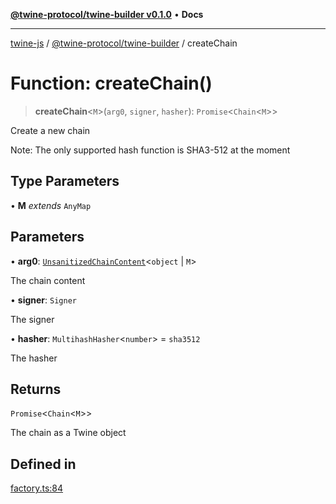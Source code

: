 [**@twine-protocol/twine-builder v0.1.0**](../README.md) • **Docs**

***

[twine-js](../../../README.md) / [@twine-protocol/twine-builder](../README.md) / createChain

# Function: createChain()

> **createChain**\<`M`\>(`arg0`, `signer`, `hasher`): `Promise`\<`Chain`\<`M`\>\>

Create a new chain

Note: The only supported hash function is SHA3-512 at the moment

## Type Parameters

• **M** *extends* `AnyMap`

## Parameters

• **arg0**: [`UnsanitizedChainContent`](../interfaces/UnsanitizedChainContent.md)\<`object` \| `M`\>

The chain content

• **signer**: `Signer`

The signer

• **hasher**: `MultihashHasher`\<`number`\> = `sha3512`

The hasher

## Returns

`Promise`\<`Chain`\<`M`\>\>

The chain as a Twine object

## Defined in

[factory.ts:84](https://github.com/twine-protocol/twine-js/blob/bc5370ff2573a6e5e5c7a912acc672967ce4c5db/packages/twine-builder/src/factory.ts#L84)

